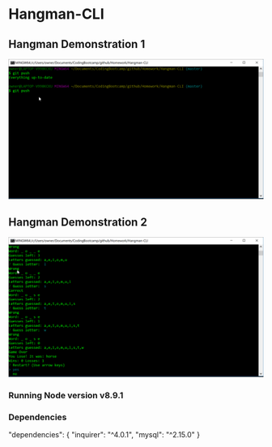 # Hangman-CLI

## Hangman Demonstration 1
![Hangman demo 1 GIF](gifs/hangman-test-1.gif)

## Hangman Demonstration 2
![Hangman demo 1 GIF](gifs/hangman-test-2.gif)

### Running Node version v8.9.1

### Dependencies
  "dependencies": {
    "inquirer": "^4.0.1",
    "mysql": "^2.15.0"
  }

